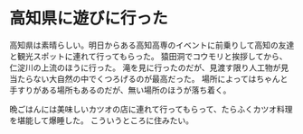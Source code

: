# 高知県に遊びに行った

高知県は素晴らしい。明日からある高知高専のイベントに前乗りして高知の友達と観光スポットに連れて行ってもらった。
猿田洞でコウモリと挨拶してから、仁淀川の上流のほうに行った。
滝を見に行ったのだが、見渡す限り人工物が見当たらない大自然の中でくつろげるのが最高だった。
場所によってはちゃんと手すりがある場所もあるのだが、無い場所のほうが落ち着く。

晩ごはんには美味しいカツオの店に連れて行ってもらって、たらふくカツオ料理を堪能して爆睡した。
こういうところに住みたい。
